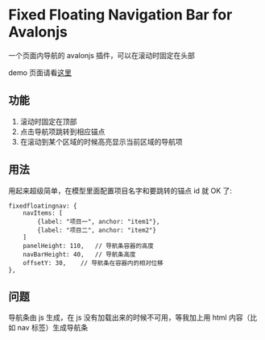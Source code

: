 # Fixed Floating Navigation Bar for Avalonjs

一个页面内导航的 avalonjs 插件，可以在滚动时固定在头部

demo 页面请看[这里](maogm.com/projects/fixedfloatingnav/example/index.html)

## 功能

1. 滚动时固定在顶部
2. 点击导航项跳转到相应锚点
3. 在滚动到某个区域的时候高亮显示当前区域的导航项

## 用法

用起来超级简单，在模型里面配置项目名字和要跳转的锚点 id 就 OK 了:

    fixedfloatingnav: {
        navItems: [
            {label: "项目一", anchor: "item1"},
            {label: "项目二", anchor: "item2"}
        ]
        panelHeight: 110,   // 导航条容器的高度
        navBarHeight: 40,   // 导航条高度
        offsetY: 30,    // 导航条在容器内的相对位移
    },

## 问题

导航条由 js 生成，在 js 没有加载出来的时候不可用，等我加上用 html 内容（比如 nav 标签）生成导航条

